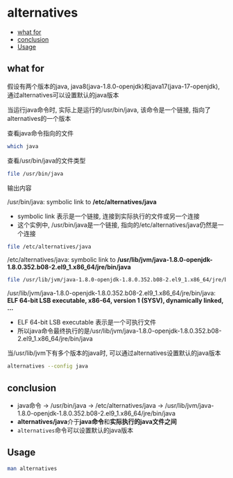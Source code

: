 # alternatives

* [what for](#what-for)
* [conclusion](#conclusion)
* [Usage](#usage)

## what for

假设有两个版本的java, java8(java-1.8.0-openjdk)和java17(java-17-openjdk), 通过alternatives可以设置默认的java版本

当运行java命令时, 实际上是运行的/usr/bin/java, 该命令是一个链接, 指向了alternatives的一个版本

查看java命令指向的文件

```bash
which java
```

查看/usr/bin/java的文件类型

```bash
file /usr/bin/java
```

输出内容

/usr/bin/java:  symbolic link to **/etc/alternatives/java**

- symbolic link 表示是一个链接, 连接到实际执行的文件或另一个连接
- 这个实例中, /usr/bin/java是一个链接, 指向的/etc/alternatives/java仍然是一个连接

```bash
file /etc/alternatives/java
```

/etc/alternatives/java: symbolic link to **/usr/lib/jvm/java-1.8.0-openjdk-1.8.0.352.b08-2.el9_1.x86_64/jre/bin/java**

```bash
file /usr/lib/jvm/java-1.8.0-openjdk-1.8.0.352.b08-2.el9_1.x86_64/jre/bin/java
```

/usr/lib/jvm/java-1.8.0-openjdk-1.8.0.352.b08-2.el9_1.x86_64/jre/bin/java: **ELF 64-bit LSB executable, x86-64, version 1 (SYSV), dynamically linked, ...**

- ELF 64-bit LSB executable 表示是一个可执行文件
- 所以java命令最终执行的是/usr/lib/jvm/java-1.8.0-openjdk-1.8.0.352.b08-2.el9_1.x86_64/jre/bin/java

当/usr/lib/jvm下有多个版本的java时, 可以通过alternatives设置默认的java版本

```bash
alternatives --config java
```

## conclusion

- java命令 $\rightarrow$ /usr/bin/java $\rightarrow$ /etc/alternatives/java $\rightarrow$ /usr/lib/jvm/java-1.8.0-openjdk-1.8.0.352.b08-2.el9_1.x86_64/jre/bin/java
- **alternatives/java**介于**java命令**和**实际执行的java文件之间**
- `alternatives`命令可以设置默认的java版本

## Usage

```bash
man alternatives
```